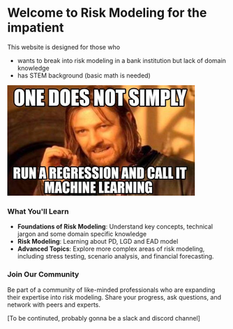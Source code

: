 # Welcome to Risk Modeling for the impatient

This website is designed for those who 

- wants to break into risk modeling in a bank institution but lack of domain knowledge
- has STEM background (basic math is needed)

![](./assets/meme.jpg)


### What You'll Learn

- **Foundations of Risk Modeling**: Understand key concepts, technical jargon and some domain specific knowledge
- **Risk Modeling**: Learning about PD, LGD and EAD model
- **Advanced Topics**: Explore more complex areas of risk modeling, including stress testing, scenario analysis, and financial forecasting.

### Join Our Community

Be part of a community of like-minded professionals who are expanding their expertise into risk modeling. Share your progress, ask questions, and network with peers and experts.

[To be continuted, probably gonna be a slack and discord channel]



